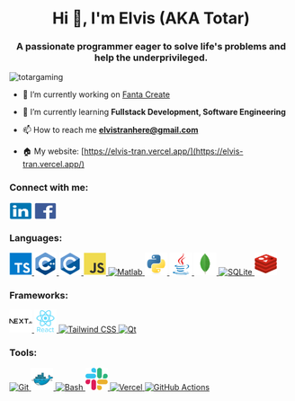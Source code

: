 <h1 align="center">Hi 👋, I'm Elvis (AKA Totar) </h1>
<h3 align="center">A passionate programmer eager to solve life's problems and help the underprivileged.</h3>

<p align="left"> <img src="https://komarev.com/ghpvc/?username=totargaming&label=Profile%20views&color=0e75b6&style=flat" alt="totargaming" /> </p>

- 🔭 I’m currently working on [Fanta Create]([https://github.com/totargaming/fanta-create](https://github.com/totargaming/fanta-create))

- 🌱 I’m currently learning **Fullstack Development, Software Engineering**

- 📫 How to reach me **elvistranhere@gmail.com**

- 🏠 My website: [https://elvis-tran.vercel.app/](https://elvis-tran.vercel.app/)

<h3 align="left">Connect with me:</h3>
<p align="left">
<a href="https://linkedin.com/in/elv1stran/" target="blank"><img align="center" src="https://raw.githubusercontent.com/devicons/devicon/master/icons/linkedin/linkedin-original.svg" alt="elv1stran" height="30" width="40" /></a>
<a href="https://facebook.com/elvistran.here/" target="blank"><img align="center" src="https://raw.githubusercontent.com/devicons/devicon/master/icons/facebook/facebook-original.svg" alt="elvistran.here" height="30" width="40" /></a>
</p>

<h3 align="left">Languages:</h3>
<p align="left">
<a href="https://www.typescriptlang.org/" target="_blank" rel="noreferrer"> <img src="https://raw.githubusercontent.com/devicons/devicon/master/icons/typescript/typescript-original.svg" alt="TypeScript" width="40" height="40"/> </a>
<a href="https://www.cplusplus.com/" target="_blank" rel="noreferrer"> <img src="https://raw.githubusercontent.com/devicons/devicon/master/icons/cplusplus/cplusplus-original.svg" alt="C++" width="40" height="40"/> </a>
<a href="https://www.cprogramming.com/" target="_blank" rel="noreferrer"> <img src="https://raw.githubusercontent.com/devicons/devicon/master/icons/c/c-original.svg" alt="C" width="40" height="40"/> </a>
<a href="https://developer.mozilla.org/en-US/docs/Web/JavaScript" target="_blank" rel="noreferrer"> <img src="https://raw.githubusercontent.com/devicons/devicon/master/icons/javascript/javascript-original.svg" alt="JavaScript" width="40" height="40"/> </a>
<a href="https://www.mathworks.com/products/matlab.html" target="_blank" rel="noreferrer"> <img src="https://upload.wikimedia.org/wikipedia/commons/2/21/Matlab_Logo.png" alt="Matlab" width="40" height="40"/> </a>
<a href="https://www.python.org/" target="_blank" rel="noreferrer"> <img src="https://raw.githubusercontent.com/devicons/devicon/master/icons/python/python-original.svg" alt="Python" width="40" height="40"/> </a>
<a href="https://www.java.com/" target="_blank" rel="noreferrer"> <img src="https://raw.githubusercontent.com/devicons/devicon/master/icons/java/java-original.svg" alt="Java" width="40" height="40"/> </a>
<a href="https://www.mongodb.com/" target="_blank" rel="noreferrer"> <img src="https://raw.githubusercontent.com/devicons/devicon/master/icons/mongodb/mongodb-original.svg" alt="MongoDB" width="40" height="40"/> </a>
<a href="https://www.sqlite.org/" target="_blank" rel="noreferrer"> <img src="https://www.vectorlogo.zone/logos/sqlite/sqlite-icon.svg" alt="SQLite" width="40" height="40"/> </a>
<a href="https://redis.io/" target="_blank" rel="noreferrer"> <img src="https://raw.githubusercontent.com/devicons/devicon/master/icons/redis/redis-original.svg" alt="Redis" width="40" height="40"/> </a>
</p>

<h3 align="left">Frameworks:</h3>
<p align="left">
<a href="https://nextjs.org/" target="_blank" rel="noreferrer"> <img src="https://raw.githubusercontent.com/devicons/devicon/master/icons/nextjs/nextjs-original-wordmark.svg" alt="Next.js" width="40" height="40"/> </a>
<a href="https://reactjs.org/" target="_blank" rel="noreferrer"> <img src="https://raw.githubusercontent.com/devicons/devicon/master/icons/react/react-original-wordmark.svg" alt="React" width="40" height="40"/> </a>
<a href="https://tailwindcss.com/" target="_blank" rel="noreferrer"> <img src="https://www.vectorlogo.zone/logos/tailwindcss/tailwindcss-icon.svg" alt="Tailwind CSS" width="40" height="40"/> </a>
<a href="https://www.qt.io/" target="_blank" rel="noreferrer"> <img src="https://upload.wikimedia.org/wikipedia/commons/0/0b/Qt_logo_2016.svg" alt="Qt" width="40" height="40"/> </a>
</p>

<h3 align="left">Tools:</h3>
<p align="left">
<a href="https://git-scm.com/" target="_blank" rel="noreferrer"> <img src="https://www.vectorlogo.zone/logos/git-scm/git-scm-icon.svg" alt="Git" width="40" height="40"/> </a>
<a href="https://www.docker.com/" target="_blank" rel="noreferrer"> <img src="https://raw.githubusercontent.com/devicons/devicon/master/icons/docker/docker-original.svg" alt="Docker" width="40" height="40"/> </a>
<a href="https://www.gnu.org/software/bash/" target="_blank" rel="noreferrer"> <img src="https://www.vectorlogo.zone/logos/gnu_bash/gnu_bash-icon.svg" alt="Bash" width="40" height="40"/> </a>
<a href="https://slack.com/" target="_blank" rel="noreferrer"> <img src="https://raw.githubusercontent.com/devicons/devicon/master/icons/slack/slack-original.svg" alt="Slack" width="40" height="40"/> </a>
<a href="https://vercel.com/" target="_blank" rel="noreferrer"> <img src="https://www.svgrepo.com/show/327408/logo-vercel.svg" alt="Vercel" width="40" height="40"/> </a>
<a href="https://github.com/features/actions" target="_blank" rel="noreferrer"> <img src="https://www.vectorlogo.zone/logos/github/github-icon.svg" alt="GitHub Actions" width="40" height="40"/> </a>
</p>

